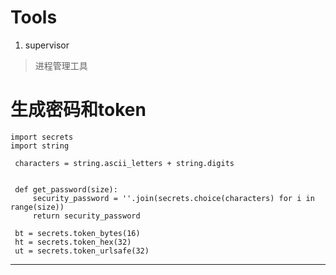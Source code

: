 # Tools
1. supervisor 
> 进程管理工具


# 生成密码和token

    import secrets
    import string

     characters = string.ascii_letters + string.digits


     def get_password(size):
         security_password = ''.join(secrets.choice(characters) for i in range(size))
         return security_password

     bt = secrets.token_bytes(16)
     ht = secrets.token_hex(32)
     ut = secrets.token_urlsafe(32)
   
---

